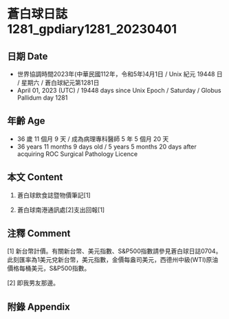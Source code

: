 [_metadata_:encoding]: - "utf-8"
[_metadata_:language]: - "zh-Hant-TW"
[_metadata_:fileformat]: - "markdown"
[_metadata_:MIME_type]: - "text/plain"
[_metadata_:markdown_version]: - "commonmark version 0.30"
[_metadata_:markdown_spec]: - "https://spec.commonmark.org/0.30/"

# 蒼白球日誌1281_gpdiary1281_20230401 #

## 日期 Date ##

* 世界協調時間2023年(中華民國112年，令和5年)4月1日 / Unix 紀元 19448 日 / 星期六 / 蒼白球紀元第1281日
* April 01, 2023 (UTC) / 19448 days since Unix Epoch / Saturday / Globus Pallidum day 1281

## 年齡 Age ##

* 36 歲 11 個月 9 天 / 成為病理專科醫師 5 年 5 個月 20 天
* 36 years 11 months 9 days old / 5 years 5 months 20 days after acquiring ROC Surgical Pathology Licence

## 本文 Content ##

1. 蒼白球飲食誌暨物價筆記[1]

    
2. 蒼白球南港通訊處[2]支出回報[1]

    

## 注釋 Comment ##

[1] 新台幣計價。有關新台幣、美元指數、S&P500指數請參見蒼白球日誌0704。此刻匯率為1美元兌新台幣，美元指數，金價每盎司美元，西德州中級(WTI)原油價格每桶美元，S&P500指數。


[2] 即我男友那邊。



## 附錄 Appendix ##

